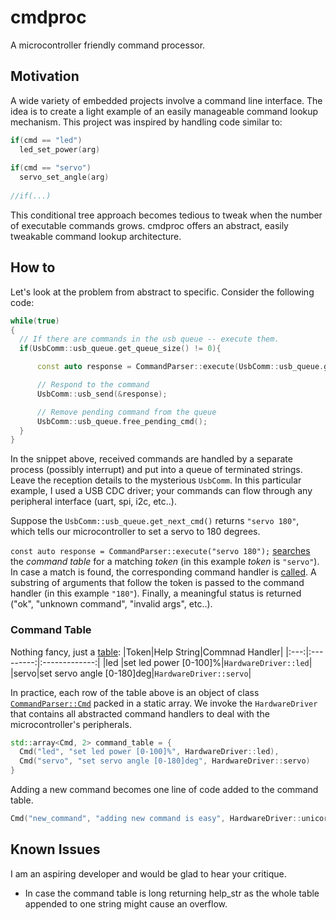 # cmdproc

A microcontroller friendly command processor.  

## Motivation  

A wide variety of embedded projects involve a command line interface. The idea is to create a light example of an easily manageable command lookup mechanism. This project was inspired by handling code similar to:

```cpp
if(cmd == "led")
  led_set_power(arg)
    
if(cmd == "servo")
  servo_set_angle(arg)
  
//if(...)
```

This conditional tree approach becomes tedious to tweak when the number of executable commands grows. cmdproc offers an abstract, easily tweakable command lookup architecture.

## How to

Let's look at the problem from abstract to specific. Consider the following code:

```cpp
while(true)
{
  // If there are commands in the usb queue -- execute them.  
  if(UsbComm::usb_queue.get_queue_size() != 0){

      const auto response = CommandParser::execute(UsbComm::usb_queue.get_next_cmd());

      // Respond to the command
      UsbComm::usb_send(&response);

      // Remove pending command from the queue
      UsbComm::usb_queue.free_pending_cmd();
  }
}
```

In the snippet above, received commands are handled by a separate process (possibly interrupt) and put into a queue of terminated strings. Leave the reception details to the mysterious `UsbComm`. In this particular example, I used a USB CDC driver; your commands can flow through any peripheral interface (uart, spi, i2c, etc..).

Suppose the `UsbComm::usb_queue.get_next_cmd()` returns `"servo 180"`, which tells our microcontroller to set a servo to 180 degrees.

`const auto response = CommandParser::execute("servo 180");` [searches](CommandParser.cpp#L55) the *command table* for a matching *token* (in this example *token* is `"servo"`). In case a match is found, the corresponding command handler is [called](CommandParser.cpp#L67). A substring of arguments that follow the token is passed to the command handler (in this example `"180"`). Finally, a meaningful status is returned ("ok", "unknown command", "invalid args", etc..).

### Command Table

Nothing fancy, just a [table](CommandParser.cpp#L15):
|Token|Help String|Commnad Handler|
|:---:|:---------:|:-------------:|
|led  |set led power [0-100]%|`HardwareDriver::led`|
|servo|set servo angle [0-180]deg|`HardwareDriver::servo`|

In practice, each row of the table above is an object of class [`CommandParser::Cmd`](CommandParser.h#L21) packed in a static array. We invoke the `HardwareDriver` that contains all abstracted command handlers to deal with the microcontroller's peripherals.

```cpp
std::array<Cmd, 2> command_table = {
  Cmd("led", "set led power [0-100]%", HardwareDriver::led),
  Cmd("servo", "set servo angle [0-180]deg", HardwareDriver::servo)
}
```

Adding a new command becomes one line of code added to the command table.

```cpp
Cmd("new_command", "adding new command is easy", HardwareDriver::unicorn)
```

## Known Issues

I am an aspiring developer and would be glad to hear your critique.

* In case the command table is long returning help_str as the whole table appended to one string might cause an overflow.
